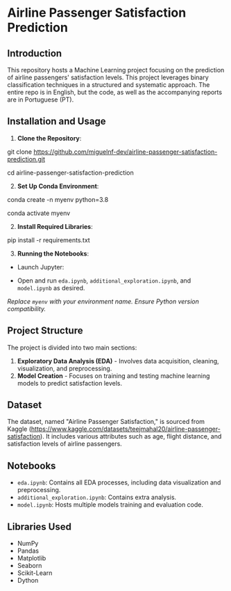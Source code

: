# Airline Passenger Satisfaction Prediction

## Introduction
This repository hosts a Machine Learning project focusing on the prediction of airline passengers' satisfaction levels.  This project leverages binary classification techniques in a structured and systematic approach.
The entire repo is in English, but the code, as well as the accompanying reports are in Portuguese (PT).

## Installation and Usage

1. **Clone the Repository**:

git clone https://github.com/miguelnf-dev/airline-passenger-satisfaction-prediction.git

cd airline-passenger-satisfaction-prediction

2. **Set Up Conda Environment**:

conda create -n myenv python=3.8

conda activate myenv

2. **Install Required Libraries**:
  
  pip install -r requirements.txt

3. **Running the Notebooks**:
- Launch Jupyter:

- Open and run `eda.ipynb`, `additional_exploration.ipynb`, and `model.ipynb` as desired.

*Replace `myenv` with your environment name. Ensure Python version compatibility.*

## Project Structure
The project is divided into two main sections:
1. **Exploratory Data Analysis (EDA)** - Involves data acquisition, cleaning, visualization, and preprocessing. 
2. **Model Creation** - Focuses on training and testing machine learning models to predict satisfaction levels.

## Dataset
The dataset, named "Airline Passenger Satisfaction," is sourced from Kaggle (https://www.kaggle.com/datasets/teejmahal20/airline-passenger-satisfaction). It includes various attributes such as age, flight distance, and satisfaction levels of airline passengers.

## Notebooks
- `eda.ipynb`: Contains all EDA processes, including data visualization and preprocessing.
- `additional_exploration.ipynb`: Contains extra analysis.
- `model.ipynb`: Hosts multiple models training and evaluation code.

## Libraries Used
- NumPy
- Pandas
- Matplotlib
- Seaborn
- Scikit-Learn
- Dython



